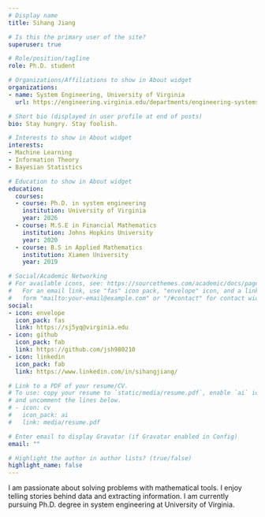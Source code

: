 ```yaml
---
# Display name
title: Sihang Jiang

# Is this the primary user of the site?
superuser: true

# Role/position/tagline
role: Ph.D. student

# Organizations/Affiliations to show in About widget
organizations:
- name: System Engineering, University of Virginia
  url: https://engineering.virginia.edu/departments/engineering-systems-and-environment/academics/systems-engineering

# Short bio (displayed in user profile at end of posts)
bio: Stay hungry. Stay foolish.

# Interests to show in About widget
interests:
- Machine Learning
- Information Theory
- Bayesian Statistics

# Education to show in About widget
education:
  courses:
  - course: Ph.D. in system engineering
    institution: University of Virginia
    year: 2026
  - course: M.S.E in Financial Mathematics
    institution: Johns Hopkins University
    year: 2020
  - course: B.S in Applied Mathematics 
    institution: Xiamen University
    year: 2019

# Social/Academic Networking
# For available icons, see: https://sourcethemes.com/academic/docs/page-builder/#icons
#   For an email link, use "fas" icon pack, "envelope" icon, and a link in the
#   form "mailto:your-email@example.com" or "/#contact" for contact widget.
social:
- icon: envelope
  icon_pack: fas
  link: https://sj5yq@virginia.edu
- icon: github
  icon_pack: fab
  link: https://github.com/jsh980210
- icon: linkedin
  icon_pack: fab
  link: https://www.linkedin.com/in/sihangjiang/

# Link to a PDF of your resume/CV.
# To use: copy your resume to `static/media/resume.pdf`, enable `ai` icons in `params.toml`, 
# and uncomment the lines below.
# - icon: cv
#   icon_pack: ai
#   link: media/resume.pdf

# Enter email to display Gravatar (if Gravatar enabled in Config)
email: ""

# Highlight the author in author lists? (true/false)
highlight_name: false
---
```


I am passionate about solving problems with mathematical tools. I enjoy telling stories behind data and extracting information. I am currently pursuing Ph.D. degree in system engineering at University of Virginia.




